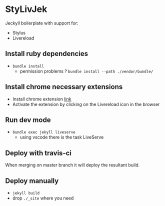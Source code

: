 # StyLivJek

Jeckyll boilerplate with support for:

* Stylus
* Livereload

## Install ruby dependencies

* `bundle install`
  * permission problems ? `bundle install --path ./vendor/bundle/`


## Install chrome necessary extensions

* Install chrome extension [link](https://chrome.google.com/webstore/detail/livereload/jnihajbhpnppcggbcgedagnkighmdlei?hl=en)
* Activate the extension by clicking on the Livereload icon in the browser

## Run dev mode
* `bundle exec jekyll liveserve`
  * using vscode there is the task LiveServe

## Deploy with travis-ci

When merging on master branch it will deploy the resultant build.

## Deploy manually 

* `jekyll build`
* drop `./_site` where you need